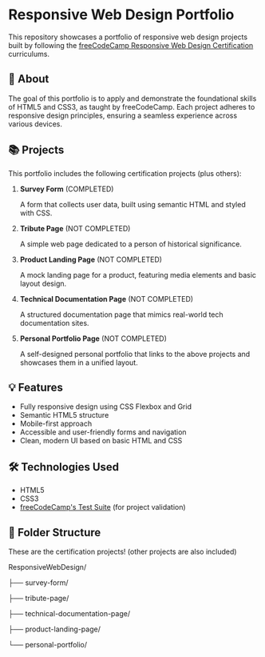 # Responsive Web Design Portfolio

This repository showcases a portfolio of responsive web design projects built by following the [freeCodeCamp Responsive Web Design Certification](https://www.freecodecamp.org) curriculums.

## 🧠 About

The goal of this portfolio is to apply and demonstrate the foundational skills of HTML5 and CSS3, as taught by freeCodeCamp. Each project adheres to responsive design principles, ensuring a seamless experience across various devices.

## 📚 Projects

This portfolio includes the following certification projects (plus others):

1. **Survey Form**  (COMPLETED)

   A form that collects user data, built using semantic HTML and styled with CSS.

2. **Tribute Page**  (NOT COMPLETED)

   A simple web page dedicated to a person of historical significance.

3. **Product Landing Page**  (NOT COMPLETED)

   A mock landing page for a product, featuring media elements and basic layout design.

4. **Technical Documentation Page**  (NOT COMPLETED)

   A structured documentation page that mimics real-world tech documentation sites.

5. **Personal Portfolio Page**  (NOT COMPLETED)

   A self-designed personal portfolio that links to the above projects and showcases them in a unified layout.

## 💡 Features

- Fully responsive design using CSS Flexbox and Grid
- Semantic HTML5 structure
- Mobile-first approach
- Accessible and user-friendly forms and navigation
- Clean, modern UI based on basic HTML and CSS

## 🛠 Technologies Used

- HTML5
- CSS3
- [freeCodeCamp's Test Suite](https://github.com/freeCodeCamp/testable-projects-fcc) (for project validation)

## 📁 Folder Structure
These are the certification projects! (other projects are also included)

ResponsiveWebDesign/

├── survey-form/

├── tribute-page/

├── technical-documentation-page/

├── product-landing-page/

└── personal-portfolio/